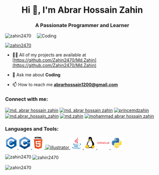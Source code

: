 <h1 align="center">Hi 👋, I'm Abrar Hossain Zahin</h1>
<h3 align="center">A Passionate Programmer and Learner </h3>
<img align="right" alt="Coding" width="400" src="https://t4.ftcdn.net/jpg/03/13/40/45/360_F_313404541_e9YZ3pht6oEEkMXuhxTboqXA2B2ShNnC.jpg">
<p align="left"> <img src="https://komarev.com/ghpvc/?username=zahin2470&label=Profile%20views&color=0e75b6&style=flat" alt="zahin2470" /> </p>

<p align="left"> <a href="https://github.com/ryo-ma/github-profile-trophy"><img src="https://github-profile-trophy.vercel.app/?username=zahin2470" alt="zahin2470" /></a> </p>

- 👨‍💻 All of my projects are available at [https://github.com/Zahin2470/Md.Zahin](https://github.com/Zahin2470/Md.Zahin)

- 💬 Ask me about **Coding**

- 📫 How to reach me **abrarhossain1200@gmail.com**

<h3 align="left">Connect with me:</h3>
<p align="left">
<a href="https://linkedin.com/in/md. abrar hossain zahin" target="blank"><img align="center" src="https://raw.githubusercontent.com/rahuldkjain/github-profile-readme-generator/master/src/images/icons/Social/linked-in-alt.svg" alt="md. abrar hossain zahin" height="30" width="40" /></a>
<a href="https://fb.com/md. abrar hossain zahin" target="blank"><img align="center" src="https://raw.githubusercontent.com/rahuldkjain/github-profile-readme-generator/master/src/images/icons/Social/facebook.svg" alt="md. abrar hossain zahin" height="30" width="40" /></a>
<a href="https://instagram.com/princemdzahin" target="blank"><img align="center" src="https://raw.githubusercontent.com/rahuldkjain/github-profile-readme-generator/master/src/images/icons/Social/instagram.svg" alt="princemdzahin" height="30" width="40" /></a>
<a href="https://www.youtube.com/c/md.abrar_hossain_zahin" target="blank"><img align="center" src="https://raw.githubusercontent.com/rahuldkjain/github-profile-readme-generator/master/src/images/icons/Social/youtube.svg" alt="md.abrar_hossain_zahin" height="30" width="40" /></a>
<a href="https://codeforces.com/profile/md.zahin" target="blank"><img align="center" src="https://raw.githubusercontent.com/rahuldkjain/github-profile-readme-generator/master/src/images/icons/Social/codeforces.svg" alt="md.zahin" height="30" width="40" /></a>
<a href="https://www.leetcode.com/mohammad abrar hossain zahin" target="blank"><img align="center" src="https://raw.githubusercontent.com/rahuldkjain/github-profile-readme-generator/master/src/images/icons/Social/leet-code.svg" alt="mohammad abrar hossain zahin" height="30" width="40" /></a>
</p>

<h3 align="left">Languages and Tools:</h3>
<p align="left"> <a href="https://www.cprogramming.com/" target="_blank" rel="noreferrer"> <img src="https://raw.githubusercontent.com/devicons/devicon/master/icons/c/c-original.svg" alt="c" width="40" height="40"/> </a> <a href="https://www.w3schools.com/cpp/" target="_blank" rel="noreferrer"> <img src="https://raw.githubusercontent.com/devicons/devicon/master/icons/cplusplus/cplusplus-original.svg" alt="cplusplus" width="40" height="40"/> </a> <a href="https://www.w3.org/html/" target="_blank" rel="noreferrer"> <img src="https://raw.githubusercontent.com/devicons/devicon/master/icons/html5/html5-original-wordmark.svg" alt="html5" width="40" height="40"/> </a> <a href="https://www.adobe.com/in/products/illustrator.html" target="_blank" rel="noreferrer"> <img src="https://www.vectorlogo.zone/logos/adobe_illustrator/adobe_illustrator-icon.svg" alt="illustrator" width="40" height="40"/> </a> <a href="https://www.java.com" target="_blank" rel="noreferrer"> <img src="https://raw.githubusercontent.com/devicons/devicon/master/icons/java/java-original.svg" alt="java" width="40" height="40"/> </a> <a href="https://www.linux.org/" target="_blank" rel="noreferrer"> <img src="https://raw.githubusercontent.com/devicons/devicon/master/icons/linux/linux-original.svg" alt="linux" width="40" height="40"/> </a> <a href="https://www.oracle.com/" target="_blank" rel="noreferrer"> <img src="https://raw.githubusercontent.com/devicons/devicon/master/icons/oracle/oracle-original.svg" alt="oracle" width="40" height="40"/> </a> <a href="https://www.python.org" target="_blank" rel="noreferrer"> <img src="https://raw.githubusercontent.com/devicons/devicon/master/icons/python/python-original.svg" alt="python" width="40" height="40"/> </a> </p>

<p><img align="left" src="https://github-readme-stats.vercel.app/api/top-langs?username=zahin2470&show_icons=true&locale=en&layout=compact" alt="zahin2470" /></p>

<p>&nbsp;<img align="center" src="https://github-readme-stats.vercel.app/api?username=zahin2470&show_icons=true&locale=en" alt="zahin2470" /></p>

<p><img align="center" src="https://github-readme-streak-stats.herokuapp.com/?user=zahin2470&" alt="zahin2470" /></p>

